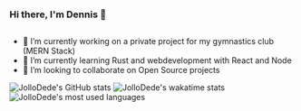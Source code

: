 ### Hi there, I'm Dennis 👋

## 
- 🔭 I’m currently working on a private project for my gymnastics club (MERN Stack)
- 🌱 I’m currently learning Rust and webdevelopment with React and Node
- 👯 I’m looking to collaborate on Open Source projects

![JolloDede's GitHub stats](https://github-readme-stats.vercel.app/api?username=JolloDede&theme=midnight-purple)
![JolloDede's wakatime stats](https://github-readme-stats.vercel.app/api/wakatime/?username=JolloDede&theme=midnight-purple)
![JolloDede's most used languages](https://github-readme-stats.vercel.app/api/top-langs/?username=JolloDede&hide_border=true&langs_count=8&theme=midnight-purple)


<!--
**JolloDede/JolloDede** is a ✨ _special_ ✨ repository because its `README.md` (this file) appears on your GitHub profile.

Here are some ideas to get you started:

- 🔭 I’m currently working on ...
- 🌱 I’m currently learning ...
- 👯 I’m looking to collaborate on ...
- 🤔 I’m looking for help with ...
- 💬 Ask me about ...
- 📫 How to reach me: ...
- 😄 Pronouns: ...
- ⚡ Fun fact: ...
-->


